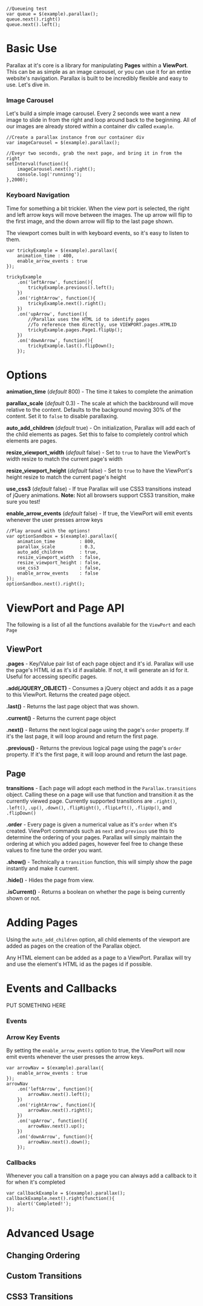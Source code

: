

	//Queueing test
	var queue = $(example).parallax();
	queue.next().right()
	queue.next().left();








# Basic Use

Parallax at it's core is a library for manipulating **Pages** within a **ViewPort**. This can be as simple as an image carousel, or you can use it for an entire website's navigation. Parallax is built to be incredibly flexible and easy to use. Let's dive in.

### Image Carousel

Let's build a simple image carousel. Every 2 seconds wee want a new image to slide in from the right and loop around back to the beginning. All of our images are already stored within a container div called `example`.

	//Create a parallax instance from our container div
	var imageCarousel = $(example).parallax();

	//Eveyr two seconds, grab the next page, and bring it in from the right
	setInterval(function(){
		imageCarousel.next().right();
		console.log('runninng');
	},2000);

### Keyboard Navigation

Time for something a bit trickier. When the view port is selected, the right and left arrow keys will move between the images. The up arrow will flip to the first image, and the down arrow will flip to the last page shown.

The viewport comes built in with keyboard events, so it's easy to listen to them.

	var trickyExample = $(example).parallax({
		animation_time : 400,
		enable_arrow_events : true
	});

	trickyExample
		.on('leftArrow', function(){
			trickyExample.previous().left();
		})
		.on('rightArrow', function(){
			trickyExample.next().right();
		})
		.on('upArrow', function(){
			//Parallax uses the HTML id to identify pages
			//To reference them directly, use VIEWPORT.pages.HTMLID
			trickyExample.pages.Page1.flipUp();
		})
		.on('downArrow', function(){
			trickyExample.last().flipDown();
		});

# Options

**animation_time** (*default* 800) - The time it takes to complete the animation

**parallax_scale**         (*default* 0.3) - The scale at which the backbround will move relative to the content. Defaults to the background moving 30% of the content. Set it to `false` to disable parallaxing.

**auto_add_children**      (*default* true) - On initialization, Parallax will add each of the child elements as pages. Set this to false to completely control which elements are pages.

**resize_viewport_width**  (*default* false) - Set to `true` to have the ViewPort's width resize to match the current page's width

**resize_viewport_height** (*default* false) - Set to `true` to have the ViewPort's height resize to match the current page's height

**use_css3**               (*default* false) - If true Parallax will use CSS3 transitions instead of jQuery animations. **Note:** Not all browsers support CSS3 transition, make sure you test!

**enable_arrow_events**     (*default* false) - If true, the ViewPort will emit events whenever the user presses arrow keys


	//Play around with the options!
	var optionSandbox = $(example).parallax({
		animation_time         : 800,
		parallax_scale         : 0.3,
		auto_add_children      : true,
		resize_viewport_width  : false,
		resize_viewport_height : false,
		use_css3               : false,
		enable_arrow_events    : false
	});
	optionSandbox.next().right();

# ViewPort and Page API

The following is a list of all the functions available for the `ViewPort` and each `Page`

## ViewPort

**.pages** - Key/Value pair list of each page object and it's id. Parallax will use the page's HTML id as it's id if available. If not, it will generate an id for it. Useful for accessing specific pages.

**.add(JQUERY_OBJECT)** - Consumes a jQuery object and adds it as a page to this ViewPort. Returns the created page object.

**.last()** - Returns the last page object that was shown.

**.current()** - Returns the current page object

**.next()** - Returns the next logical page using the page's `order` property. If it's the last page, it will loop around and return the first page.

**.previous()** - Returns the previous logical page using the page's `order` property. If it's the first page, it will loop around and return the last page.


## Page

**transitions** - Each page will adopt each method in the `Parallax.transitions` object. Calling these on a page will use that function and transition it as the currently viewed page. Currently supported transitions are `.right()`, `.left()`, `.up()`, `.down()`, `.flipRight()`, `.flipLeft()`, `.flipUp()`, and `.flipDown()`

**.order** - Every page is given a numerical value as it's `order` when it's created. ViewPort commands such as `next` and `previous` use this to determine the ordering of your pages. Parallax will simply maintain the ordering at which you added pages, however feel free to change these values to fine tune the order you want.

**.show()** - Technically a `transition` function, this will simply show the page instantly and make it current.

**.hide()** - Hides the page from view.

**.isCurrent()** - Returns a boolean on whether the page is being currently shown or not.



# Adding Pages

Using the `auto_add_children` option, all child elements of the viewport are added as pages on the creation of the Parallax object.

Any HTML element can be added as a page to a ViewPort. Parallax will try and use the element's HTML id as the pages id if possible.

# Events and Callbacks

PUT SOMETHING HERE

### Events


### Arrow Key Events

By setting the `enable_arrow_events` option to true, the ViewPort will now emit events whenever the user presses the arrow keys.

	var arrowNav = $(example).parallax({
		enable_arrow_events : true
	});
	arrowNav
		.on('leftArrow', function(){
			arrowNav.next().left();
		})
		.on('rightArrow', function(){
			arrowNav.next().right();
		})
		.on('upArrow', function(){
			arrowNav.next().up();
		})
		.on('downArrow', function(){
			arrowNav.next().down();
		});


### Callbacks

Whenever you call a transition on a page you can always add a callback to it for when it's completed

	var callbackExample = $(example).parallax();
	callbackExample.next().right(function(){
		alert('Completed!');
	});



# Advanced Usage

## Changing Ordering

## Custom Transitions

## CSS3 Transitions